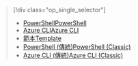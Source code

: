 > [!div class="op_single_selector"]
> * [<span data-ttu-id="b5364-101">PowerShell</span><span class="sxs-lookup"><span data-stu-id="b5364-101">PowerShell</span></span>](../articles/virtual-network/virtual-network-deploy-multinic-arm-ps.md)
> * [<span data-ttu-id="b5364-102">Azure CLI</span><span class="sxs-lookup"><span data-stu-id="b5364-102">Azure CLI</span></span>](../articles/virtual-network/virtual-network-deploy-multinic-arm-cli.md)
> * [<span data-ttu-id="b5364-103">範本</span><span class="sxs-lookup"><span data-stu-id="b5364-103">Template</span></span>](../articles/virtual-network/virtual-network-deploy-multinic-arm-template.md)
> * [<span data-ttu-id="b5364-104">PowerShell (傳統)</span><span class="sxs-lookup"><span data-stu-id="b5364-104">PowerShell (Classic)</span></span>](../articles/virtual-network/virtual-network-deploy-multinic-classic-ps.md)
> * [<span data-ttu-id="b5364-105">Azure CLI (傳統)</span><span class="sxs-lookup"><span data-stu-id="b5364-105">Azure CLI (Classic)</span></span>](../articles/virtual-network/virtual-network-deploy-multinic-classic-cli.md)
